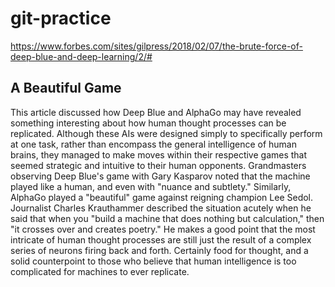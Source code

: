 # git-practice

https://www.forbes.com/sites/gilpress/2018/02/07/the-brute-force-of-deep-blue-and-deep-learning/2/#

## A Beautiful Game
This article discussed how Deep Blue and AlphaGo may have revealed something interesting about how human thought processes can be replicated. Although these AIs were designed simply to specifically perform at one task, rather than encompass the general intelligence of human brains, they managed to make moves within their respective games that seemed strategic and intuitive to their human opponents. Grandmasters observing Deep Blue's game with Gary Kasparov noted that the machine played like a human, and even with "nuance and subtlety." Similarly, AlphaGo played a "beautiful" game against reigning champion Lee Sedol. Journalist Charles Krauthammer described the situation acutely when he said that when you "build a machine that does nothing but calculation," then "it crosses over and creates poetry." He makes a good point that the most intricate of human thought processes are still just the result of a complex series of neurons firing back and forth. Certainly food for thought, and a solid counterpoint to those who believe that human intelligence is too complicated for machines to ever replicate. 

